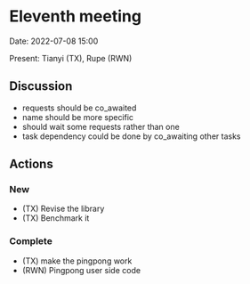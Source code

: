 # Eleventh meeting

Date: 2022-07-08 15:00

Present: Tianyi (TX), Rupe (RWN)

## Discussion

- requests should be co_awaited
- name should be more specific
- should wait some requests rather than one
- task dependency could be done by co_awaiting other tasks


## Actions

### New

- (TX) Revise the library
- (TX) Benchmark it

### Complete
- (TX) make the pingpong work
- (RWN) Pingpong user side code